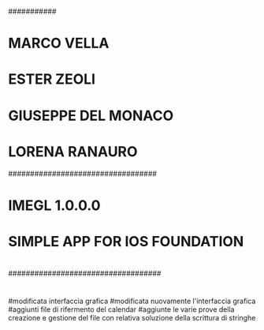 ###########
# MARCO VELLA
# ESTER ZEOLI
# GIUSEPPE DEL MONACO
# LORENA RANAURO
##################################
# IMEGL 1.0.0.0
# SIMPLE APP FOR IOS FOUNDATION
### 
# 
###################################
#
#modificata interfaccia grafica
#modificata nuovamente l'interfaccia grafica 
#aggiunti file di rifermento del calendar
#aggiunte le varie prove della creazione e gestione del file con relativa soluzione della scrittura di stringhe
#
